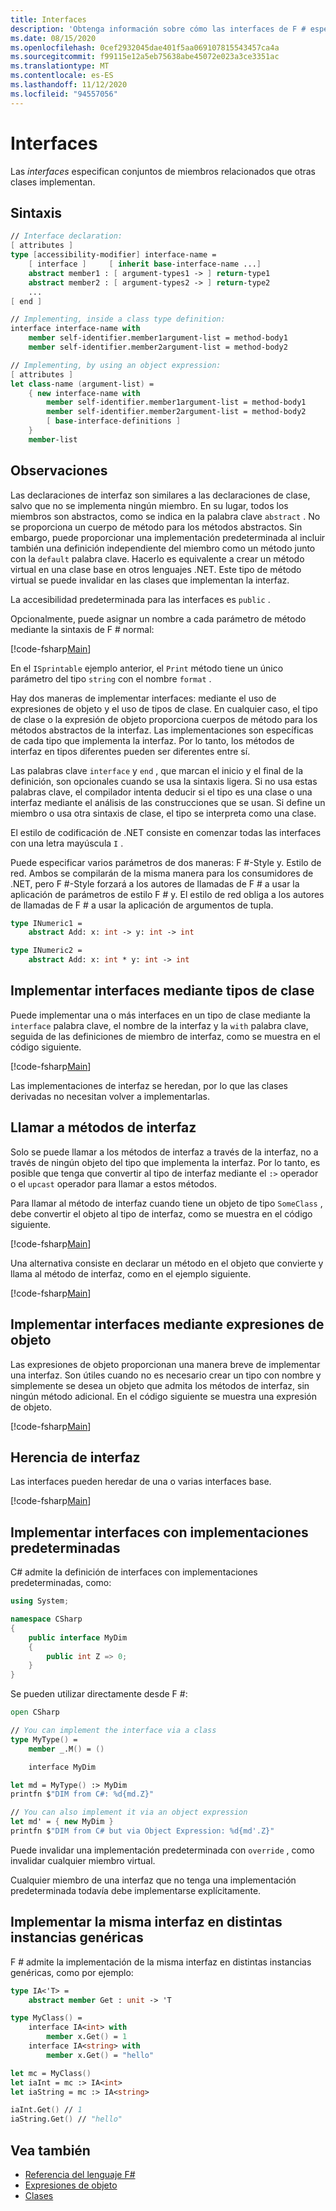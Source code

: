 ```yaml
---
title: Interfaces
description: 'Obtenga información sobre cómo las interfaces de F # especifican conjuntos de miembros relacionados que otras clases implementan.'
ms.date: 08/15/2020
ms.openlocfilehash: 0cef2932045dae401f5aa069107815543457ca4a
ms.sourcegitcommit: f99115e12a5eb75638abe45072e023a3ce3351ac
ms.translationtype: MT
ms.contentlocale: es-ES
ms.lasthandoff: 11/12/2020
ms.locfileid: "94557056"
---
```

# <a name="interfaces"></a>Interfaces

Las *interfaces* especifican conjuntos de miembros relacionados que otras clases implementan.

## <a name="syntax"></a>Sintaxis

```fsharp
// Interface declaration:
[ attributes ]
type [accessibility-modifier] interface-name =
    [ interface ]     [ inherit base-interface-name ...]
    abstract member1 : [ argument-types1 -> ] return-type1
    abstract member2 : [ argument-types2 -> ] return-type2
    ...
[ end ]

// Implementing, inside a class type definition:
interface interface-name with
    member self-identifier.member1argument-list = method-body1
    member self-identifier.member2argument-list = method-body2

// Implementing, by using an object expression:
[ attributes ]
let class-name (argument-list) =
    { new interface-name with
        member self-identifier.member1argument-list = method-body1
        member self-identifier.member2argument-list = method-body2
        [ base-interface-definitions ]
    }
    member-list
```

## <a name="remarks"></a>Observaciones

Las declaraciones de interfaz son similares a las declaraciones de clase, salvo que no se implementa ningún miembro. En su lugar, todos los miembros son abstractos, como se indica en la palabra clave `abstract` . No se proporciona un cuerpo de método para los métodos abstractos. Sin embargo, puede proporcionar una implementación predeterminada al incluir también una definición independiente del miembro como un método junto con la `default` palabra clave. Hacerlo es equivalente a crear un método virtual en una clase base en otros lenguajes .NET. Este tipo de método virtual se puede invalidar en las clases que implementan la interfaz.

La accesibilidad predeterminada para las interfaces es `public` .

Opcionalmente, puede asignar un nombre a cada parámetro de método mediante la sintaxis de F # normal:

[!code-fsharp[Main](~/samples/snippets/fsharp/lang-ref-1/snippet24032.fs)]

En el `ISprintable` ejemplo anterior, el `Print` método tiene un único parámetro del tipo `string` con el nombre `format` .

Hay dos maneras de implementar interfaces: mediante el uso de expresiones de objeto y el uso de tipos de clase. En cualquier caso, el tipo de clase o la expresión de objeto proporciona cuerpos de método para los métodos abstractos de la interfaz. Las implementaciones son específicas de cada tipo que implementa la interfaz. Por lo tanto, los métodos de interfaz en tipos diferentes pueden ser diferentes entre sí.

Las palabras clave `interface` y `end` , que marcan el inicio y el final de la definición, son opcionales cuando se usa la sintaxis ligera. Si no usa estas palabras clave, el compilador intenta deducir si el tipo es una clase o una interfaz mediante el análisis de las construcciones que se usan. Si define un miembro o usa otra sintaxis de clase, el tipo se interpreta como una clase.

El estilo de codificación de .NET consiste en comenzar todas las interfaces con una letra mayúscula `I` .

Puede especificar varios parámetros de dos maneras: F #-Style y. Estilo de red. Ambos se compilarán de la misma manera para los consumidores de .NET, pero F #-Style forzará a los autores de llamadas de F # a usar la aplicación de parámetros de estilo F # y. El estilo de red obliga a los autores de llamadas de F # a usar la aplicación de argumentos de tupla.

```fsharp
type INumeric1 =
    abstract Add: x: int -> y: int -> int

type INumeric2 =
    abstract Add: x: int * y: int -> int
```

## <a name="implementing-interfaces-by-using-class-types"></a>Implementar interfaces mediante tipos de clase

Puede implementar una o más interfaces en un tipo de clase mediante la `interface` palabra clave, el nombre de la interfaz y la `with` palabra clave, seguida de las definiciones de miembro de interfaz, como se muestra en el código siguiente.

[!code-fsharp[Main](~/samples/snippets/fsharp/lang-ref-1/snippet2801.fs)]

Las implementaciones de interfaz se heredan, por lo que las clases derivadas no necesitan volver a implementarlas.

## <a name="calling-interface-methods"></a>Llamar a métodos de interfaz

Solo se puede llamar a los métodos de interfaz a través de la interfaz, no a través de ningún objeto del tipo que implementa la interfaz. Por lo tanto, es posible que tenga que convertir al tipo de interfaz mediante el `:>` operador o el `upcast` operador para llamar a estos métodos.

Para llamar al método de interfaz cuando tiene un objeto de tipo `SomeClass` , debe convertir el objeto al tipo de interfaz, como se muestra en el código siguiente.

[!code-fsharp[Main](~/samples/snippets/fsharp/lang-ref-1/snippet2802.fs)]

Una alternativa consiste en declarar un método en el objeto que convierte y llama al método de interfaz, como en el ejemplo siguiente.

[!code-fsharp[Main](~/samples/snippets/fsharp/lang-ref-1/snippet2803.fs)]

## <a name="implementing-interfaces-by-using-object-expressions"></a>Implementar interfaces mediante expresiones de objeto

Las expresiones de objeto proporcionan una manera breve de implementar una interfaz. Son útiles cuando no es necesario crear un tipo con nombre y simplemente se desea un objeto que admita los métodos de interfaz, sin ningún método adicional. En el código siguiente se muestra una expresión de objeto.

[!code-fsharp[Main](~/samples/snippets/fsharp/lang-ref-1/snippet2804.fs)]

## <a name="interface-inheritance"></a>Herencia de interfaz

Las interfaces pueden heredar de una o varias interfaces base.

[!code-fsharp[Main](~/samples/snippets/fsharp/lang-ref-1/snippet2805.fs)]

## <a name="implementing-interfaces-with-default-implementations"></a>Implementar interfaces con implementaciones predeterminadas

C# admite la definición de interfaces con implementaciones predeterminadas, como:

```csharp
using System;

namespace CSharp
{
    public interface MyDim
    {
        public int Z => 0;
    }
}
```

Se pueden utilizar directamente desde F #:

```fsharp
open CSharp

// You can implement the interface via a class
type MyType() =
    member _.M() = ()

    interface MyDim

let md = MyType() :> MyDim
printfn $"DIM from C#: %d{md.Z}"

// You can also implement it via an object expression
let md' = { new MyDim }
printfn $"DIM from C# but via Object Expression: %d{md'.Z}"
```

Puede invalidar una implementación predeterminada con `override` , como invalidar cualquier miembro virtual.

Cualquier miembro de una interfaz que no tenga una implementación predeterminada todavía debe implementarse explícitamente.

## <a name="implementing-the-same-interface-at-different-generic-instantiations"></a>Implementar la misma interfaz en distintas instancias genéricas

F # admite la implementación de la misma interfaz en distintas instancias genéricas, como por ejemplo:

```fsharp
type IA<'T> =
    abstract member Get : unit -> 'T

type MyClass() =
    interface IA<int> with
        member x.Get() = 1
    interface IA<string> with
        member x.Get() = "hello"

let mc = MyClass()
let iaInt = mc :> IA<int>
let iaString = mc :> IA<string>

iaInt.Get() // 1
iaString.Get() // "hello"
```

## <a name="see-also"></a>Vea también

- [Referencia del lenguaje F#](index.md)
- [Expresiones de objeto](object-expressions.md)
- [Clases](classes.md)
